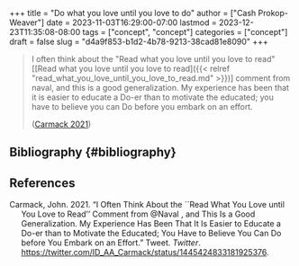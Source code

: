 +++
title = "Do what you love until you love to do"
author = ["Cash Prokop-Weaver"]
date = 2023-11-03T16:29:00-07:00
lastmod = 2023-12-23T11:35:08-08:00
tags = ["concept", "concept"]
categories = ["concept"]
draft = false
slug = "d4a9f853-b1d2-4b78-9213-38cad81e8090"
+++

> I often think about the "Read what you love until you love to read" [[Read what you love until you love to read]({{< relref "read_what_you_love_until_you_love_to_read.md" >}})] comment from naval, and this is a good generalization. My experience has been that it is easier to educate a Do-er than to motivate the educated; you have to believe you can Do before you embark on an effort.
>
> (<a href="#citeproc_bib_item_1">Carmack 2021</a>)


## Bibliography {#bibliography}

## References

<style>.csl-entry{text-indent: -1.5em; margin-left: 1.5em;}</style><div class="csl-bib-body">
  <div class="csl-entry"><a id="citeproc_bib_item_1"></a>Carmack, John. 2021. “I Often Think About the ``Read What You Love until You Love to Read’’ Comment from @Naval , and This Is a Good Generalization. My Experience Has Been That It Is Easier to Educate a Do-er than to Motivate the Educated; You Have to Believe You Can Do before You Embark on an Effort.” Tweet. <i>Twitter</i>. <a href="https://twitter.com/ID_AA_Carmack/status/1445424833181925376">https://twitter.com/ID_AA_Carmack/status/1445424833181925376</a>.</div>
</div>
